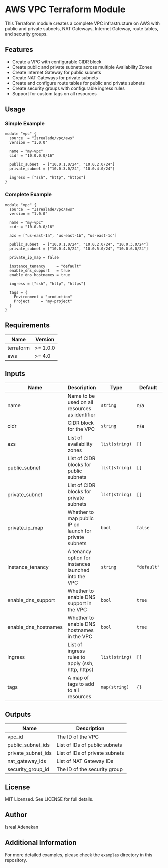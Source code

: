 # AWS VPC Terraform Module

This Terraform module creates a complete VPC infrastructure on AWS with public and private subnets, NAT Gateways, Internet Gateway, route tables, and security groups.

## Features

- Create a VPC with configurable CIDR block
- Create public and private subnets across multiple Availability Zones
- Create Internet Gateway for public subnets
- Create NAT Gateways for private subnets
- Create and configure route tables for public and private subnets
- Create security groups with configurable ingress rules
- Support for custom tags on all resources

## Usage

### Simple Example

```hcl
module "vpc" {
  source  = "Isrealade/vpc/aws"
  version = "1.0.0"

  name = "my-vpc"
  cidr = "10.0.0.0/16"
  
  public_subnet  = ["10.0.1.0/24", "10.0.2.0/24"]
  private_subnet = ["10.0.3.0/24", "10.0.4.0/24"]
  
  ingress = ["ssh", "http", "https"]
}
```

### Complete Example

```hcl
module "vpc" {
  source  = "Isrealade/vpc/aws"
  version = "1.0.0"

  name = "my-vpc"
  cidr = "10.0.0.0/16"
  
  azs = ["us-east-1a", "us-east-1b", "us-east-1c"]
  
  public_subnet  = ["10.0.1.0/24", "10.0.2.0/24", "10.0.3.0/24"]
  private_subnet = ["10.0.4.0/24", "10.0.5.0/24", "10.0.6.0/24"]
  
  private_ip_map = false
  
  instance_tenancy     = "default"
  enable_dns_support   = true
  enable_dns_hostnames = true
  
  ingress = ["ssh", "http", "https"]
  
  tags = {
    Environment = "production"
    Project     = "my-project"
  }
}
```

## Requirements

| Name | Version |
|------|---------|
| terraform | >= 1.0.0 |
| aws | >= 4.0 |

## Inputs

| Name | Description | Type | Default | Required |
|------|-------------|------|---------|:--------:|
| name | Name to be used on all resources as identifier | `string` | n/a | yes |
| cidr | CIDR block for the VPC | `string` | n/a | yes |
| azs | List of availability zones | `list(string)` | `[]` | no |
| public_subnet | List of CIDR blocks for public subnets | `list(string)` | `[]` | no |
| private_subnet | List of CIDR blocks for private subnets | `list(string)` | `[]` | no |
| private_ip_map | Whether to map public IP on launch for private subnets | `bool` | `false` | no |
| instance_tenancy | A tenancy option for instances launched into the VPC | `string` | `"default"` | no |
| enable_dns_support | Whether to enable DNS support in the VPC | `bool` | `true` | no |
| enable_dns_hostnames | Whether to enable DNS hostnames in the VPC | `bool` | `true` | no |
| ingress | List of ingress rules to apply (ssh, http, https) | `list(string)` | `[]` | no |
| tags | A map of tags to add to all resources | `map(string)` | `{}` | no |

## Outputs

| Name | Description |
|------|-------------|
| vpc_id | The ID of the VPC |
| public_subnet_ids | List of IDs of public subnets |
| private_subnet_ids | List of IDs of private subnets |
| nat_gateway_ids | List of NAT Gateway IDs |
| security_group_id | The ID of the security group |

## License

MIT Licensed. See LICENSE for full details.

## Author

Isreal Adenekan

## Additional Information

For more detailed examples, please check the `examples` directory in this repository. 
